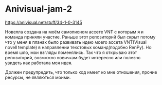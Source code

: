 # Anivisual-jam-2
https://anivisual.net/stuff/34-1-0-3145

Новелла создана на моём самописном ассете VNT с которым я и команда приняли участие.
Раньше этот репозиторий был скрыт потому что у меня в планах было развивать идею моего ассета VNT(Visual novell template) в направлении текстовых команд(подобно RenPy).
Но время шло, мои взгляды поменялись. Так что я открываю этот репозиторий, возможно новичкам будет интересно или полезно увидеть как работала моя идея.

Должен предупредить, что только код имеет ко мне отношения, прочие ресурсы, не являються моими.
